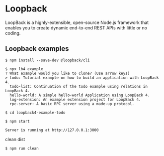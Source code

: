 # Loopback

LoopBack is a highly-extensible, open-source Node.js framework that enables you to create dynamic end-to-end REST APIs with little or no coding.

## Loopback examples

```
$ npm install --save-dev @loopback/cli
```

```
$ npx lb4 example
? What example would you like to clone? (Use arrow keys)
> todo: Tutorial example on how to build an application with LoopBack 4.
  todo-list: Continuation of the todo example using relations in LoopBack 4.
  hello-world: A simple hello-world Application using LoopBack 4.
  log-extension: An example extension project for LoopBack 4.
  rpc-server: A basic RPC server using a made-up protocol.
```

```
$ cd loopback4-example-todo

$ npm start

Server is running at http://127.0.0.1:3000
```

clean dist

```
$ npm run clean
```
